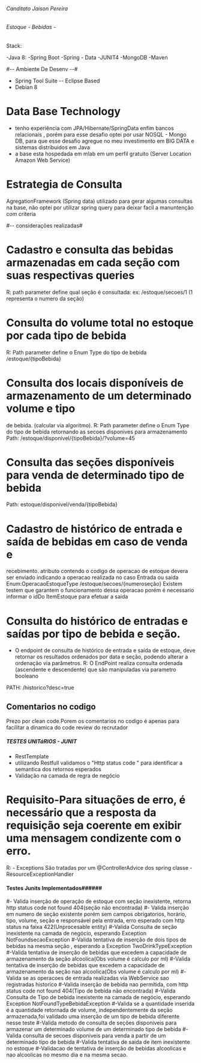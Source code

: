 
###### Canditato Jaison Pereira ######

###### Estoque - Bebidas - ######

Stack:

-Java 8:
-Spring Boot
-Spring - Data
-JUNIT4
-MongoDB
-Maven

#-- Ambiente De Desenv --#

- Spring Tool Suite -- Eclipse Based
- Debian 8


# Data Base Technology ####
- tenho experiência com JPA/Hibernate/SpringData enfim bancos relacionais , porém para esse desafio optei por usar NOSQL - Mongo DB,
para que esse desafio  agregue no meu investimento em BIG DATA e sistemas distribuidos em Java
- a base esta hospedada em mlab em um perfil gratuito (Server Location Amazon Web Service)

# Estrategia de Consulta ##
AgregationFramework (Spring data) utilizado para gerar algumas consultas na base, não optei por utilizar spring query para deixar facil a manuntenção com criteria


#-- considerações realizadas#

# Cadastro e consulta das bebidas armazenadas em cada seção com suas respectivas queries
R: path parameter define qual seção é consultada:
ex: /estoque/secoes/1  (1 representa o numero da seção)


# Consulta do volume total no estoque por cada tipo de bebida
R:
Path parameter define o Enum Type do tipo de bebida
/estoque/{tipoBebida}


# Consulta dos locais disponíveis de armazenamento de um determinado volume e tipo
de bebida. (calcular via algoritmo).
R:
Path parameter define o Enum Type do tipo de bebida retornando as secoes disponives para armazenamento
Path: /estoque/disponivel/{tipoBebida}/?volume=45

# Consulta das seções disponíveis para venda de determinado tipo de bebida
Path: estoque/disponivel/venda/{tipoBebida}



# Cadastro de histórico de entrada e saída de bebidas em caso de venda e
recebimento.
atributo contendo o codigo de operacao de estoque devera ser enviado indicando a operacao realizada no caso Entrada ou saida Enum:OperacaoEstoqueType 
/estoque/secoes/{numeroseção}
Existem testem que garantem o funcionamento dessa operacao
porém é necessario informar o idDo ItemEstoque para efetuar a saida


# Consulta do histórico de entradas e saídas por tipo de bebida e seção.
- O endpoint de consulta de histórico de entrada e saída de estoque, deve retornar
os resultados ordenados por data e seção, podendo alterar a ordenação via
parâmetros.
R: O EndPoint realiza consulta ordenada (ascendente e descendente) que são manipuladas via parametro booleano

PATH: /historico?desc=true



## Comentarios no codigo ####
Prezo por clean code.Porem os comentarios no codigo é apenas para facilitar a dinamica do code review do recrutador

##### TESTES UNITáRIOS - JUNIT #####

- RestTemplate 
- utilizando Restfull validamos o "Http status code " para identificar a semantica dos retornos esperados
- Validação na camada de regra de negócio

# Requisito-Para situações de erro, é necessário que a resposta da requisição seja coerente em exibir uma mensagem condizente com o erro.
R: - Exceptions São tratadas por um @ControllerAdvice dos spring classe - ResourceExceptionHandler


#### Testes Junits Implementados######
#- Valida inserção  de operação de estoque com seção inexistente, retorna http status code not found 404(seção não encontrada)
#- Valida inserção  em numero de seção existente porém sem campos obrigatorios, horário, tipo, volume, seção e responsável pela entrada, erro esperado com http status na faixa  422(Unprocesable entity)
#-Valida Consulta  de seção inexistente na camada de negócio, esperando Exception NotFoundsecaoException
#-Valida tentativa de inserção de dois tipos de bebidas na mesma seção , esperando a Exception TwoDrinkTypeException
#-Valida tentativa de inserção de bebidas que excedem a capacidade de armazenamento da seção alcoolica(Obs volume é calculo por ml)
#-Valida tentativa de inserção de bebidas que excedem a capacidade de armazenamento da seção nao alcoolica(Obs volume é calculo por ml)
#-Valida se as operacoes de entrada realizadas via WebService sao registradas  historico
#-Valida inserção  de bebida nao permitida, com http status code not found 404(Tipo de bebida não encontrada)
#-Valida Consulta  de Tipo de bebida inexistente na camada de negócio, esperando Exception NotFoundTypeBebidaException
#-Valida se a quantidade inserida é a quantidade  retornada de volume, independentemente da seção armazenada,foi validado uma inserção de um tipo de bebida diferente nesse teste
#-Valida metodo de consulta de seções disponiveis para armazenar um determinado volume de um determinado tipo de bebida
#-Valida consulta de secoes disponiveis para venda a partir de um determinado tipo de bebida
#-Valida tentativa de saida de item inexistente no estoque
#-Validacao de tentativa de inserção de bebidas alcoolicas e nao alcoolicas no mesmo dia e na mesma secao.






